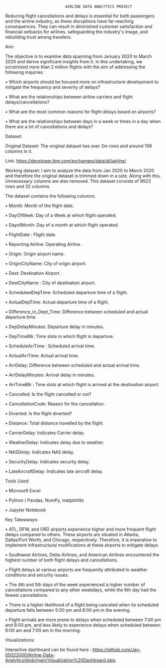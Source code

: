 						       AIRLINE DATA ANALYTICS PROJECT

 Reducing flight cancellations and delays is essential for both passengers and the airline industry, as these disruptions have far-reaching consequences. They can result in diminished customer satisfaction and financial setbacks for airlines. safeguarding the industry's image, and rebuilding trust among travelers.

Aim:
 
 The objective is to examine data spanning from January 2020 to March 2020 and derive significant insights from it. In this undertaking, we scrutinized more than 2 million flights with the aim of addressing the following inquiries:

•	Which airports should be focused more on infrastructure development to mitigate the frequency and severity of delays? 

•	What are the relationships between airline carriers and flight delays/cancellations?

•	What are the most common reasons for flight delays based on airports? 

•	What are the relationships between days in a week or times in a day when there are a lot of cancellations and delays?

Dataset:

Original Dataset: The original dataset has over 2m rows and around 109 columns in it.

Link:  https://developer.ibm.com/exchanges/data/all/airline/

Working dataset: I aim to analyze the data from Jan 2020 to March 2020 and therefore the original dataset is trimmed down in a size. Along with this, Unnecessary columns are also removed. This dataset consists of 9923 rows and 32 columns.

The dataset contains the following columns.

•	Month: Month of the flight date.

•	DayOfWeek: Day of a Week at which flight operated.

•	 DayofMonth: Day of a month at which flight operated.

•	FlightDate : Flight date.

•	Reporting Airline: Operating Airline.

•	Origin: Origin airport name.	

•	OriginCityName: City of origin airport.

•	Dest: Destination Airport.

•	DestCityName : City of destination airport.

•	SchedukedDepTime: Scheduled departure time of a flight.

•	ActualDepTime: Actual departure time of a flight.

•	Difference_in_Dept_Time: Difference between scheduled and actual departure time.

•	DepDelayMinutes: Departure delay in minutes.

•	DepTimeBlk: Time slots in which flight is departure.	

•	ScheduleArrTime : Scheduled arrival time.

•	ActualArrTime: Actual arrival time.	

•	ArrDelay: Difference between scheduled and actual arrival time.

•	ArrDelayMinutes: Arrival delay in minutes.

•	ArrTimeBlk : Time slots at which flight is arrived at the destination airport.

•	Cancelled: Is the flight cancelled or not?

•	CancellationCode: Reason for the cancellation.	

•	Diverted: Is the flight diverted?	

•	Distance: Total distance travelled by the flight.

•	CarrierDelay: Indicates Carrier delay.

•	WeatherDelay: Indicates delay due to weather.

•	NASDelay: Indicates NAS delay.

•	SecurityDelay: Indicates security delay.

•	LateAircraftDelay: Indicates late aircraft delay.


Tools Used:

•	Microsoft Excel

•	Python ( Pandas, NumPy, matplotlib)

•	Jupyter Notebook


Key Takeaways:

•	ATL, DFW, and ORD airports experience higher and more frequent flight delays compared to others. These airports are situated in Atlanta, Dallas/Fort Worth, and Chicago, respectively. Therefore, it is imperative to implement infrastructural modifications at these airports to mitigate delays.

•	Southwest Airlines, Delta Airlines, and American Airlines encountered the highest number of both flight delays and cancellations.

•	 Flight delays at various airports are frequently attributed to weather conditions and security issues.

•	The 4th and 5th days of the week experienced a higher number of cancellations compared to any other weekdays, while the 6th day had the fewest cancellations.

•	There is a higher likelihood of a flight being canceled when its scheduled departure falls between 5:00 pm and 8:00 pm in the evening.

•	Flight arrivals are more prone to delays when scheduled between 7:00 pm and 8:00 pm, and less likely to experience delays when scheduled between 6:00 am and 7:00 am in the morning.


Visualizations:


Interactive dashboard can be found here : https://github.com/Jay-05022000/Airline-Data-Analytics/blob/main/Visualization%20Dashboard.pbix






